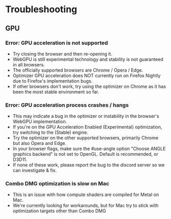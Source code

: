 # Troubleshooting

## GPU

### Error: GPU acceleration is not supported

* Try closing the browser and then re-opening it.
* WebGPU is still experimental technology and stability is not guaranteed in all browsers.
* The officially supported browsers are Chrome / Opera / Edge.
* Optimizer GPU acceleration does NOT currently run on Firefox Nightly due to Firefox's implementation bugs.
* If other browsers don't work, try using the optimizer on Chrome as it has been the most stable environment so far.

### Error: GPU acceleration process crashes / hangs

* This may indicate a bug in the optimizer or instability in the browser's WebGPU implementation.
* If you're on the GPU Acceleration Enabled (Experimental) optimization, try switching to the (Stable) engine.
* Try the optimizer on the other supported browsers, primarily Chrome but also Opera and Edge.
* In your browser flags, make sure the #use-angle option "Choose ANGLE graphics backend" is not set to OpenGL. Default
  is recommended, or D3D11.
* If none of these work, please report the bug to the discord server so we can investigate & fix.

### Combo DMG optimization is slow on Mac

* This is an issue with how compute shaders are compiled for Metal on Mac.
* We're currently looking for workarounds, but for Mac try to stick with optimization targets other than Combo DMG
